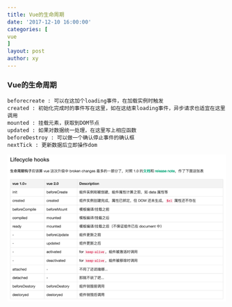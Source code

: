 ```yaml
---
title: Vue的生命周期
date: '2017-12-10 16:00:00'
categories: [
vue
]
layout: post
author: xy
---
```


### Vue的生命周期


    beforecreate : 可以在这加个loading事件，在加载实例时触发 
    created : 初始化完成时的事件写在这里，如在这结束loading事件，异步请求也适宜在这里调用
    mounted : 挂载元素，获取到DOM节点
    updated : 如果对数据统一处理，在这里写上相应函数
    beforeDestroy : 可以做一个确认停止事件的确认框
    nextTick : 更新数据后立即操作dom

![vue的生命周期](/images/vue-life.png)